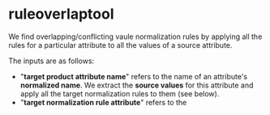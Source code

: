 # ruleoverlaptool

We find overlapping/conflicting vaule normalization rules by applying all the rules for a particular attribute to all the values of a source attribute.

The inputs are as follows:

   * "**target product attribute name**" refers to the name of an attribute's **normalized name**. We extract the **source values** for this attribute and apply all the target normalization rules to them (see below).
   * "**target normalization rule attribute**" refers to the 

